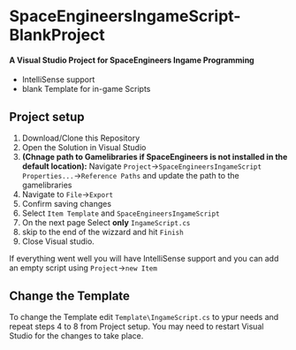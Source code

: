 # SpaceEngineersIngameScript-BlankProject

#### A Visual Studio Project for SpaceEngineers Ingame Programming

* IntelliSense support
* blank Template for in-game Scripts

## Project setup


1. Download/Clone this Repository
2. Open the Solution in Visual Studio
3. **(Chnage path to Gamelibraries if SpaceEngineers is not installed in the default location):** Navigate `Project`->`SpaceEngineersIngameScript Properties...`->`Reference Paths` and update the path to the gamelibraries
4. Navigate to `File`->`Export`
5. Confirm saving changes
6. Select `Item Template` and `SpaceEngineersIngameScript`
7. On the next page Select **only** `IngameScript.cs`
8. skip to the end of the wizzard and hit `Finish`
9. Close Visual studio.

If everything went well you will have IntelliSense support and you can add an empty script using `Project`->`new Item`

## Change the Template

To change the Template edit `Template\IngameScript.cs` to ypur needs and repeat steps 4 to 8 from Project setup. You may need to restart Visual Studio for the changes to take place.

